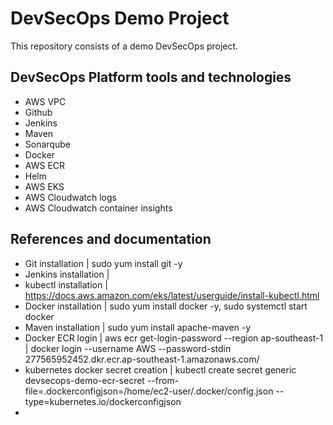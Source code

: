 
# DevSecOps Demo Project

This repository consists of a demo DevSecOps project.


## DevSecOps Platform tools and technologies

 - AWS VPC
 - Github
 - Jenkins 
 - Maven
 - Sonarqube
 - Docker
 - AWS ECR
 - Helm
 - AWS EKS
 - AWS Cloudwatch logs
 - AWS Cloudwatch container insights


## References and documentation

- Git installation | sudo yum install git -y
- Jenkins installation | 
- kubectl installation | https://docs.aws.amazon.com/eks/latest/userguide/install-kubectl.html
- Docker installation | sudo yum install docker -y, sudo systemctl start docker
- Maven installation | sudo yum install apache-maven -y
- Docker ECR login | aws ecr get-login-password --region ap-southeast-1 | docker login --username AWS --password-stdin 277565952452.dkr.ecr.ap-southeast-1.amazonaws.com/
- kubernetes docker secret creation | kubectl create secret generic devsecops-demo-ecr-secret     --from-file=.dockerconfigjson=/home/ec2-user/.docker/config.json     --type=kubernetes.io/dockerconfigjson
- 
